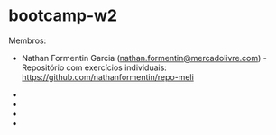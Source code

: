 # bootcamp-w2

Membros:

- Nathan Formentin Garcia (nathan.formentin@mercadolivre.com) - Repositório com exercícios individuais: https://github.com/nathanformentin/repo-meli

-

-

-

-
